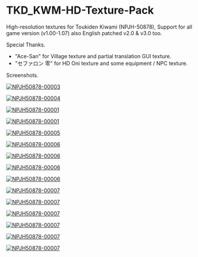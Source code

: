 # TKD_KWM-HD-Texture-Pack
High-resolution textures for Toukiden Kiwami (NPJH-50878), Support for all game version (v1.00-1.07) also English patched v2.0 & v3.0 too.

Special Thanks.

- "Ace-San" for Village texture and partial translation GUI texture.
- "セファロン 零" for HD Oni texture and some equipment / NPC texture.

Screenshots.

<a href="https://ibb.co/j86hGxt"><img src="https://i.ibb.co/mRDJtYp/NPJH50878-00003.jpg" alt="NPJH50878-00003" border="0"></a>

<a href="https://ibb.co/YfkW1Z2"><img src="https://i.ibb.co/gtT7fVy/NPJH50878-00004.jpg" alt="NPJH50878-00004" border="0"></a>

<a href="https://ibb.co/QmzFGQp"><img src="https://i.ibb.co/9Yz9jgc/NPJH50878-00001.jpg" alt="NPJH50878-00001" border="0"></a>

<a href="https://ibb.co/x70y24h"><img src="https://i.ibb.co/LZWM0GS/NPJH50878-00002.jpg" alt="NPJH50878-00001" border="0"></a>

<a href="https://ibb.co/PDbYFY2"><img src="https://i.ibb.co/GH1JnJZ/NPJH50878-00005.jpg" alt="NPJH50878-00005" border="0"></a>

<a href="https://ibb.co/2Y5wGtK"><img src="https://i.ibb.co/YTb6Hkj/NPJH50878-00006.jpg" alt="NPJH50878-00006" border="0"></a>

<a href="https://ibb.co/ZcgSbFc"><img src="https://i.ibb.co/RQ6NJsQ/NPJH50878-00001.jpgg" alt="NPJH50878-00006" border="0"></a>

<a href="https://ibb.co/S05n84w"><img src="https://i.ibb.co/Y8PkMFB/NPJH50878-00007.jpg" alt="NPJH50878-00006" border="0"></a>

<a href="https://ibb.co/JqKXxSN"><img src="https://i.ibb.co/gd3svcG/NPJH50878-00036.jpg" alt="NPJH50878-00006" border="0"></a>

<a href="https://ibb.co/G77y3c1"><img src="https://i.ibb.co/xhhW8Jc/NPJH50878-00007.jpg" alt="NPJH50878-00007" border="0"></a>

<a href="https://ibb.co/XWL0zjn"><img src="https://i.ibb.co/WH58cGr/NPJH50878-00012.jpg" alt="NPJH50878-00007" border="0"></a>

<a href="https://ibb.co/bL18gwH"><img src="https://i.ibb.co/4MW5Zvs/NPJH50878-00039.jpg" alt="NPJH50878-00007" border="0"></a>

<a href="https://ibb.co/ZLb6Cmz"><img src="https://i.ibb.co/h7TRvfF/NPJH50878-00024.jpg" alt="NPJH50878-00007" border="0"></a>

<a href="https://ibb.co/5Gy5x8x"><img src="https://i.ibb.co/n6vD8c8/NPJH50878-00028.jpg" alt="NPJH50878-00007" border="0"></a>

<a href="https://ibb.co/mJfJ2gt"><img src="https://i.ibb.co/1ZFZPjK/NPJH50878-00030.jpg" alt="NPJH50878-00007" border="0"></a>

